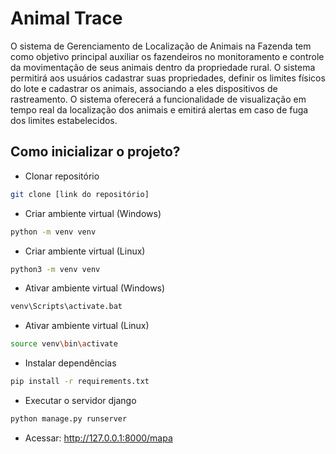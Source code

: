 # Animal Trace

O sistema de Gerenciamento de Localização de Animais na Fazenda tem como objetivo principal auxiliar os fazendeiros no monitoramento e controle da movimentação de seus animais dentro da propriedade rural. O sistema permitirá aos usuários cadastrar suas propriedades, definir os limites físicos do lote e cadastrar os animais, associando a eles dispositivos de rastreamento. O sistema oferecerá a funcionalidade de visualização em tempo real da localização dos animais e emitirá alertas em caso de fuga dos limites estabelecidos.


## Como inicializar o projeto?
- Clonar repositório
``` bash
git clone [link do repositório]
```
- Criar ambiente virtual (Windows)
``` bash
python -m venv venv
```
- Criar ambiente virtual (Linux)
``` bash
python3 -m venv venv
```
- Ativar ambiente virtual (Windows)
``` bash
venv\Scripts\activate.bat
```
- Ativar ambiente virtual (Linux)
``` bash
source venv\bin\activate
```
- Instalar dependências
```bash
pip install -r requirements.txt
```
- Executar o servidor django
```bash
python manage.py runserver
```
- Acessar: http://127.0.0.1:8000/mapa
